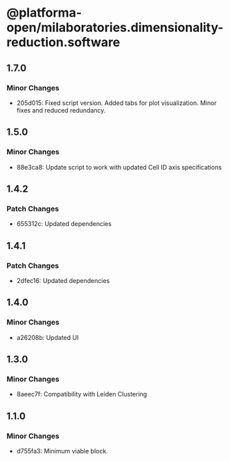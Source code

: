 # @platforma-open/milaboratories.dimensionality-reduction.software

## 1.7.0

### Minor Changes

- 205d015: Fixed script version. Added tabs for plot visualization. Minor fixes and reduced redundancy.

## 1.5.0

### Minor Changes

- 88e3ca8: Update script to work with updated Cell ID axis specifications

## 1.4.2

### Patch Changes

- 655312c: Updated dependencies

## 1.4.1

### Patch Changes

- 2dfec16: Updated dependencies

## 1.4.0

### Minor Changes

- a26208b: Updated UI

## 1.3.0

### Minor Changes

- 8aeec7f: Compatibility with Leiden Clustering

## 1.1.0

### Minor Changes

- d755fa3: Minimum viable block.
